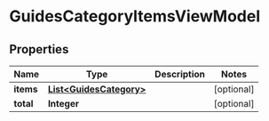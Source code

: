 # GuidesCategoryItemsViewModel

## Properties
Name | Type | Description | Notes
------------ | ------------- | ------------- | -------------
**items** | [**List&lt;GuidesCategory&gt;**](GuidesCategory.md) |  |  [optional]
**total** | **Integer** |  |  [optional]

